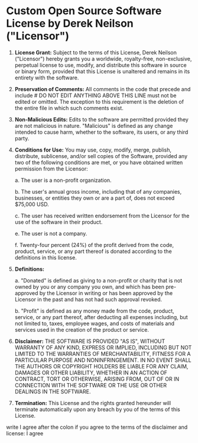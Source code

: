 # Custom Open Source Software License by Derek Neilson ("Licensor")

1. **License Grant:** Subject to the terms of this License, Derek Neilson ("Licensor") hereby grants you a worldwide, royalty-free, non-exclusive, perpetual license to use, modify, and distribute this software in source or binary form, provided that this License is unaltered and remains in its entirety with the software.

2. **Preservation of Comments:** All comments in the code that precede and include # DO NOT EDIT ANYTHING ABOVE THIS LINE must not be edited or omitted. The exception to this requirement is the deletion of the entire file in which such comments exist.

3. **Non-Malicious Edits:** Edits to the software are permitted provided they are not malicious in nature. "Malicious" is defined as any change intended to cause harm, whether to the software, its users, or any third party.

4. **Conditions for Use:** You may use, copy, modify, merge, publish, distribute, sublicense, and/or sell copies of the Software, provided any two of the following conditions are met, or you have obtained written permission from the Licensor:

   a. The user is a non-profit organization.

   b. The user's annual gross income, including that of any companies, businesses, or entities they own or are a part of, does not exceed $75,000 USD.

   c. The user has received written endorsement from the Licensor for the use of the software in their product.

   e. The user is not a company.

   f. Twenty-four percent (24%) of the profit derived from the code, product, service, or any part thereof is donated according to the definitions in this license.

5. **Definitions:**

   a. "Donated" is defined as giving to a non-profit or charity that is not owned by you or any company you own, and which has been pre-approved by the Licensor in writing or has been approved by the Licensor in the past and has not had such approval revoked.

   b. "Profit" is defined as any money made from the code, product, service, or any part thereof, after deducting all expenses including, but not limited to, taxes, employee wages, and costs of materials and services used in the creation of the product or service.

6. **Disclaimer:** THE SOFTWARE IS PROVIDED "AS IS", WITHOUT WARRANTY OF ANY KIND, EXPRESS OR IMPLIED, INCLUDING BUT NOT LIMITED TO THE WARRANTIES OF MERCHANTABILITY, FITNESS FOR A PARTICULAR PURPOSE AND NONINFRINGEMENT. IN NO EVENT SHALL THE AUTHORS OR COPYRIGHT HOLDERS BE LIABLE FOR ANY CLAIM, DAMAGES OR OTHER LIABILITY, WHETHER IN AN ACTION OF CONTRACT, TORT OR OTHERWISE, ARISING FROM, OUT OF OR IN CONNECTION WITH THE SOFTWARE OR THE USE OR OTHER DEALINGS IN THE SOFTWARE.

7. **Termination:** This License and the rights granted hereunder will terminate automatically upon any breach by you of the terms of this License.

write I agree after the colon if you agree to the terms of the disclaimer and license: I agree
